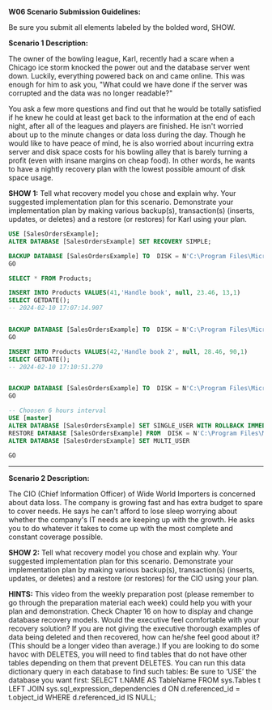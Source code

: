 **W06 Scenario Submission Guidelines:**

Be sure you submit all elements labeled by the bolded word, SHOW.

**Scenario 1 Description:**

The owner of the bowling league, Karl, recently had a scare when a Chicago ice storm knocked the power out and the database server went down. Luckily, everything powered back on and came online. This was enough for him to ask you, "What could we have done if the server was corrupted and the data was no longer readable?"

You ask a few more questions and find out that he would be totally satisfied if he knew he could at least get back to the information at the end of each night, after all of the leagues and players are finished. He isn't worried about up to the minute changes or data loss during the day. Though he would like to have peace of mind, he is also worried about incurring extra server and disk space costs for his bowling alley that is barely turning a profit (even with insane margins on cheap food). In other words, he wants to have a nightly recovery plan with the lowest possible amount of disk space usage.

**SHOW 1:** 
Tell what recovery model you chose and explain why.
Your suggested implementation plan for this scenario. 
Demonstrate your implementation plan by making various backup(s), transaction(s) (inserts, updates, or deletes) and a restore (or restores) for Karl using your plan.

```sql
USE [SalesOrdersExample];
ALTER DATABASE [SalesOrdersExample] SET RECOVERY SIMPLE;

BACKUP DATABASE [SalesOrdersExample] TO  DISK = N'C:\Program Files\Microsoft SQL Server\MSSQL16.MSSQLSERVER\MSSQL\Backup\salesOrdersExampletlog.trl' WITH NOFORMAT, NOINIT,  NAME = N'SalesOrdersExample-Full Database Backup', SKIP, NOREWIND, NOUNLOAD,  STATS = 10
GO

SELECT * FROM Products;

INSERT INTO Products VALUES(41,'Handle book', null, 23.46, 13,1)
SELECT GETDATE();
-- 2024-02-10 17:07:14.907


BACKUP DATABASE [SalesOrdersExample] TO  DISK = N'C:\Program Files\Microsoft SQL Server\MSSQL16.MSSQLSERVER\MSSQL\Backup\salesOrdersExampletlog.trl' WITH NOFORMAT, NOINIT,  NAME = N'SalesOrdersExample-Full Database Backup', SKIP, NOREWIND, NOUNLOAD,  STATS = 10
GO

INSERT INTO Products VALUES(42,'Handle book 2', null, 28.46, 90,1)
SELECT GETDATE();
-- 2024-02-10 17:10:51.270


BACKUP DATABASE [SalesOrdersExample] TO  DISK = N'C:\Program Files\Microsoft SQL Server\MSSQL16.MSSQLSERVER\MSSQL\Backup\salesOrdersExampletlog.trl' WITH NOFORMAT, NOINIT,  NAME = N'SalesOrdersExample-Full Database Backup', SKIP, NOREWIND, NOUNLOAD,  STATS = 10
GO

-- Choosen 6 hours interval
USE [master]
ALTER DATABASE [SalesOrdersExample] SET SINGLE_USER WITH ROLLBACK IMMEDIATE
RESTORE DATABASE [SalesOrdersExample] FROM  DISK = N'C:\Program Files\Microsoft SQL Server\MSSQL16.MSSQLSERVER\MSSQL\Backup\SalesOrdersExample_backup.bak' WITH  FILE = 1,  NOUNLOAD,  REPLACE,  STATS = 5
ALTER DATABASE [SalesOrdersExample] SET MULTI_USER

GO
```
	
----

**Scenario 2 Description:**

The CIO (Chief Information Officer) of Wide World Importers is concerned about data loss. The company is growing fast and has extra budget to spare to cover needs. He says he can't afford to lose sleep worrying about whether the company's IT needs are keeping up with the growth. He asks you to do whatever it takes to come up with the most complete and constant coverage possible.

**SHOW 2:** 
Tell what recovery model you chose and explain why.
Your suggested implementation plan for this scenario. 
Demonstrate your implementation plan by making various backup(s), transaction(s) (inserts, updates, or deletes) and a restore (or restores) for the CIO using your plan.

**HINTS:**
This video from the weekly preparation post (please remember to go through the preparation material each week) could help you with your plan and demonstration.
Check Chapter 16 on how to display and change database recovery models.
Would the executive feel comfortable with your recovery solution? If you are not giving the executive thorough examples of data being deleted and then recovered, how can he/she feel good about it? (This should be a longer video than average.)
If you are looking to do some havoc with DELETES, you will need to find tables that do not have other tables depending on them that prevent DELETES. You can run this data dictionary query in each database to find such tables:
Be sure to ‘USE’ the database you want first:
SELECT t.NAME AS TableName
FROM sys.Tables t
LEFT JOIN sys.sql_expression_dependencies d ON d.referenced_id = t.object_id
WHERE d.referenced_id IS NULL;
